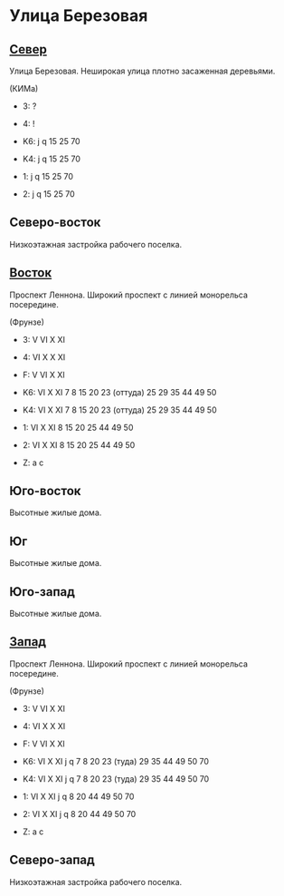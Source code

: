 # Улица Березовая

## [Север](./10555095.md)

Улица Березовая.
Неширокая улица плотно засаженная деревьями.

(КИМа)

* 3:    ?
* 4:    !

* K6:   j   q
        15  25  70
* K4:   j   q
        15  25  70
* 1:    j   q
        15  25  70
* 2:    j   q
        15  25  70

## Северо-восток

Низкоэтажная застройка рабочего поселка.

## [Восток](./10560100.md)

Проспект Леннона.
Широкий проспект с линией монорельса посередине.

(Фрунзе)

* 3:    V   VI  X   XI
* 4:    VI  X   X   XI
* F:    V   VI  X   XI

* K6:   VI  X   XI
        7   8   15  20  23 (оттуда) 25  29  35  44  49  50
* K4:   VI  X   XI
        7   8   15  20  23 (оттуда) 25  29  35  44  49  50
* 1:    VI  X   XI
        8   15  20  25  44  49  50
* 2:    VI  X   XI
        8   15  20  25  44  49  50

* Z:    a   c

## Юго-восток

Высотные жилые дома.

## Юг

Высотные жилые дома.

## Юго-запад

Высотные жилые дома.

## [Запад](./10550100.md)

Проспект Леннона.
Широкий проспект с линией монорельса посередине.

(Фрунзе)

* 3:    V   VI  X   XI
* 4:    VI  X   X   XI
* F:    V   VI  X   XI

* K6:   VI  X   XI
        j   q
        7   8   20  23 (туда)   29  35  44  49  50  70
* K4:   VI  X   XI
        j   q
        7   8   20  23 (туда)   29  35  44  49  50  70
* 1:    VI  X   XI
        j   q
        8   20  44  49  50  70
* 2:    VI  X   XI
        j   q
        8   20  44  49  50  70

* Z:    a   c

## Северо-запад

Низкоэтажная застройка рабочего поселка.
